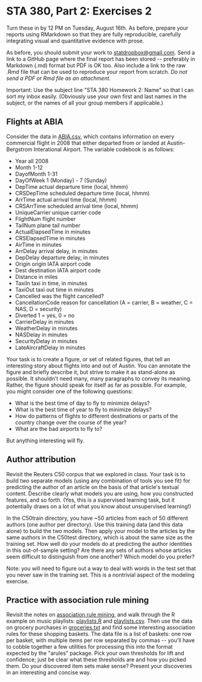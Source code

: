 # STA 380, Part 2: Exercises 2

Turn these in by 12 PM on Tuesday, August 16th.  As before, prepare your reports using RMarkdown so that they are fully reproducible, carefully integrating visual and quantitative evidence with prose.

As before, you should submit your work to <statdropbox@gmail.com>.  Send a link to a GitHub page where the final report has been stored -- preferably in Markdown (.md) format but PDF is OK too.  Also include a link to the raw .Rmd file that can be used to reproduce your report from scratch.  _Do not send a PDF or Rmd file as an attachment._

Important: Use the subject line "STA 380 Homework 2: Name" so that I can sort my inbox easily.  (Obviously use your own first and last names in the subject, or the names of all your group members if applicable.)

## Flights at ABIA

Consider the data in [ABIA.csv](../data/ABIA.csv), which contains information on every commercial flight in 2008 that either departed from or landed at Austin-Bergstrom Interational Airport.  The variable codebook is as follows: 

- Year    all 2008  
- Month   1-12  
- DayofMonth  1-31
- DayOfWeek   1 (Monday) - 7 (Sunday)
- DepTime actual departure time (local, hhmm)
- CRSDepTime  scheduled departure time (local, hhmm)
- ArrTime actual arrival time (local, hhmm)
- CRSArrTime  scheduled arrival time (local, hhmm)
- UniqueCarrier   unique carrier code
- FlightNum   flight number
- TailNum plane tail number
- ActualElapsedTime   in minutes
- CRSElapsedTime  in minutes
- AirTime in minutes
- ArrDelay    arrival delay, in minutes
- DepDelay    departure delay, in minutes
- Origin  origin IATA airport code
- Dest    destination IATA airport code
- Distance    in miles
- TaxiIn  taxi in time, in minutes
- TaxiOut taxi out time in minutes
- Cancelled   was the flight cancelled?
- CancellationCode    reason for cancellation (A = carrier, B = weather, C = NAS, D = security)
- Diverted    1 = yes, 0 = no
- CarrierDelay    in minutes
- WeatherDelay    in minutes
- NASDelay    in minutes 
- SecurityDelay   in minutes  
- LateAircraftDelay   in minutes  

Your task is to create a figure, or set of related figures, that tell an interesting story about flights into and out of Austin.  You can annotate the figure and briefly describe it, but strive to make it as stand-alone as possible.  It shouldn't need many, many paragraphs to convey its meaning.  Rather, the figure should speak for itself as far as possible.  For example, you might consider one of the following questions: 

- What is the best time of day to fly to minimize delays?  
- What is the best time of year to fly to minimize delays?  
- How do patterns of flights to different destinations or parts of the country change over the course of the year?  
- What are the bad airports to fly to?  

But anything interesting will fly.


## Author attribution

Revisit the Reuters C50 corpus that we explored in class.  Your task is to build _two_ separate models (using any combination of tools you see fit) for predicting the author of an article on the basis of that article's textual content.  Describe clearly what models you are using, how you constructed features, and so forth.  (Yes, this is a supervised learning task, but it potentially draws on a lot of what you know about unsupervised learning!)

In the C50train directory, you have ~50 articles from each of 50 different authors (one author per directory).  Use this training data (and this data alone) to build the two models.  Then apply your model to the articles by the same authors in the C50test directory, which is about the same size as the training set.  How well do your models do at predicting the author identities in this out-of-sample setting?  Are there any sets of authors whose articles seem difficult to distinguish from one another?  Which model do you prefer?  

Note: you will need to figure out a way to deal with words in the test set that you never saw in the training set.  This is a nontrivial aspect of the modeling exercise.  


## Practice with association rule mining

Revisit the notes on [association rule mining](../notes/association_rules.pdf), and walk through the R example on music playlists: [playlists.R](../R/playlists.R) and [playlists.csv](../data/playlists.csv).  Then use the data on grocery purchases in [groceries.txt](../data/groceries.txt) and find some interesting association rules for these shopping baskets.  The data file is a list of baskets: one row per basket, with multiple items per row separated by commas -- you'll have to cobble together a few utilities for processing this into the format expected by the "arules" package.  Pick your own thresholds for lift and confidence; just be clear what these thresholds are and how you picked them.  Do your discovered item sets make sense?  Present your discoveries in an interesting and concise way.  

